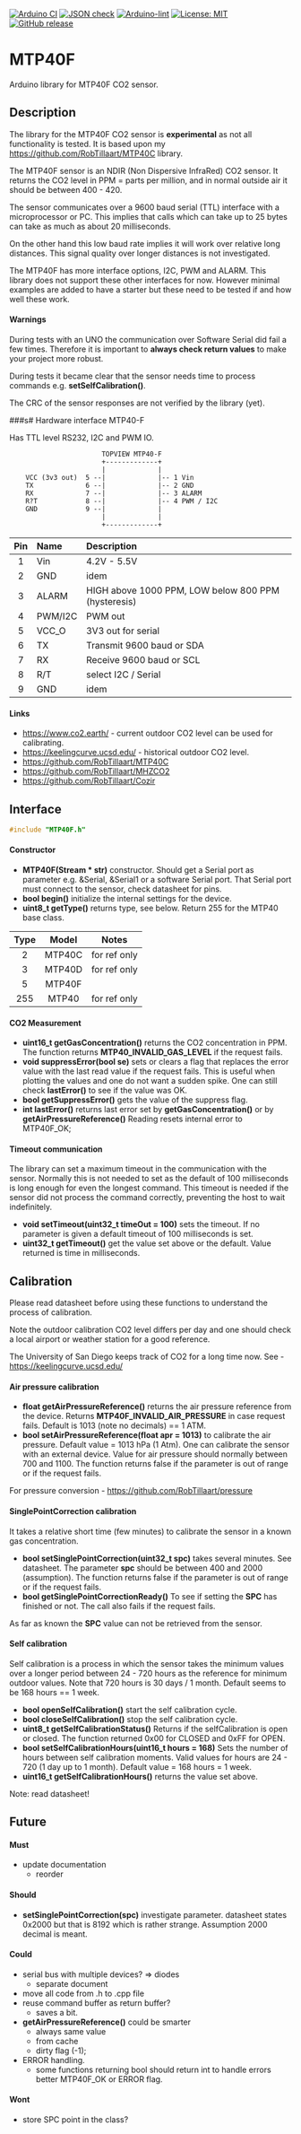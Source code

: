 
[![Arduino CI](https://github.com/RobTillaart/MTP40F/workflows/Arduino%20CI/badge.svg)](https://github.com/marketplace/actions/arduino_ci)
[![JSON check](https://github.com/RobTillaart/MTP40F/actions/workflows/jsoncheck.yml/badge.svg)](https://github.com/RobTillaart/MTP40F/actions/workflows/jsoncheck.yml)
[![Arduino-lint](https://github.com/RobTillaart/MTP40F/actions/workflows/arduino-lint.yml/badge.svg)](https://github.com/RobTillaart/MTP40F/actions/workflows/arduino-lint.yml)
[![License: MIT](https://img.shields.io/badge/license-MIT-green.svg)](https://github.com/RobTillaart/MTP40F/blob/master/LICENSE)
[![GitHub release](https://img.shields.io/github/release/RobTillaart/MTP40F.svg?maxAge=3600)](https://github.com/RobTillaart/MTP40F/releases)


# MTP40F

Arduino library for MTP40F CO2 sensor.


## Description

The library for the MTP40F CO2 sensor is **experimental** as not all functionality is tested.
It is based upon my https://github.com/RobTillaart/MTP40C library.

The MTP40F sensor is an NDIR (Non Dispersive InfraRed) CO2 sensor.
It returns the CO2 level in PPM = parts per million, and in normal
outside air it should be between 400 - 420.

The sensor communicates over a 9600 baud serial (TTL) interface with a microprocessor or PC. 
This implies that calls which can take up to 25 bytes can take as much as about 20 milliseconds.

On the other hand this low baud rate implies it will work over relative long distances.
This signal quality over longer distances is not investigated. 

The MTP40F has more interface options, I2C, PWM and ALARM. 
This library does not support these other interfaces for now.
However minimal examples are added to have a starter but these 
need to be tested if and how well these work.


#### Warnings

During tests with an UNO the communication over Software Serial did 
fail a few times.
Therefore it is important to **always check return values** 
to make your project more robust.

During tests it became clear that the sensor needs time to process 
commands e.g. **setSelfCalibration()**.

The CRC of the sensor responses are not verified by the library (yet).


###s# Hardware interface MTP40-F  

Has TTL level RS232, I2C and PWM IO.

```
                       TOPVIEW MTP40-F
                       +-------------+
                       |             | 
    VCC (3v3 out)  5 --|             |-- 1 Vin
    TX             6 --|             |-- 2 GND
    RX             7 --|             |-- 3 ALARM
    R?T            8 --|             |-- 4 PWM / I2C
    GND            9 --|             |
                       |             |
                       +-------------+
```

|  Pin  |  Name     |  Description                 |
|:-----:|:----------|:-----------------------------|
|   1   |  Vin      |  4.2V - 5.5V                 |
|   2   |  GND      |  idem                        |
|   3   |  ALARM    |  HIGH above 1000 PPM, LOW below 800 PPM (hysteresis) |
|   4   |  PWM/I2C  |  PWM out                     |
|   5   |  VCC_O    |  3V3 out for serial          |
|   6   |  TX       |  Transmit 9600 baud or SDA   |
|   7   |  RX       |  Receive 9600 baud or SCL    |
|   8   |  R/T      |  select I2C / Serial         |
|   9   |  GND      |  idem                        |


#### Links

- https://www.co2.earth/ - current outdoor CO2 level can be used for calibrating.
- https://keelingcurve.ucsd.edu/ - historical outdoor CO2 level.
- https://github.com/RobTillaart/MTP40C
- https://github.com/RobTillaart/MHZCO2
- https://github.com/RobTillaart/Cozir


## Interface

```cpp
#include "MTP40F.h"
```

#### Constructor

- **MTP40F(Stream \* str)** constructor. Should get a Serial port as parameter 
e.g. \&Serial, \&Serial1 or a software Serial port. 
That Serial port must connect to the sensor, check datasheet for pins.
- **bool begin()** initialize the internal settings for the device.
- **uint8_t getType()** returns type, see below.
Return 255 for the MTP40 base class.

|  Type  |  Model   |  Notes   |
|:------:|:--------:|:--------:|
|   2    |  MTP40C  |  for ref only
|   3    |  MTP40D  |  for ref only
|   5    |  MTP40F  |  
|  255   |  MTP40   |  for ref only


#### CO2 Measurement

- **uint16_t getGasConcentration()** returns the CO2 concentration in PPM.
The function returns **MTP40_INVALID_GAS_LEVEL** if the request fails.
- **void suppressError(bool se)** sets or clears a flag that replaces the 
error value with the last read value if the request fails.
This is useful when plotting the values and one do not want a sudden spike.
One can still check **lastError()** to see if the value was OK.
- **bool getSuppressError()** gets the value of the suppress flag. 
- **int lastError()** returns last error set by **getGasConcentration()** 
or by **getAirPressureReference()** 
Reading resets internal error to MTP40F_OK;


#### Timeout communication

The library can set a maximum timeout in the communication with the sensor.
Normally this is not needed to set as the default of 100 milliseconds is 
long enough for even the longest command. 
This timeout is needed if the sensor did not process the command correctly, 
preventing the host to wait indefinitely.
- **void setTimeout(uint32_t timeOut = 100)** sets the timeout. 
If no parameter is given a default timeout of 100 milliseconds is set.
- **uint32_t getTimeout()** get the value set above or the default. 
Value returned is time in milliseconds.


## Calibration

Please read datasheet before using these functions to understand 
the process of calibration.

Note the outdoor calibration CO2 level differs per day and one should 
check a local airport or weather station for a good reference.

The University of San Diego keeps track of CO2 for a long time now.
See - https://keelingcurve.ucsd.edu/ 


#### Air pressure calibration

- **float getAirPressureReference()** returns the air pressure reference from the device.
Returns **MTP40F_INVALID_AIR_PRESSURE** in case request fails.
Default is 1013 (note no decimals) == 1 ATM.
- **bool setAirPressureReference(float apr = 1013)** to calibrate the air pressure.
Default value = 1013 hPa (1 Atm).
One can calibrate the sensor with an external device.
Value for air pressure should normally between 700 and 1100. 
The function returns false if the parameter is out of range or if the request fails.

For pressure conversion - https://github.com/RobTillaart/pressure


#### SinglePointCorrection calibration

It takes a relative short time (few minutes) to calibrate the sensor in a known 
gas concentration.

- **bool setSinglePointCorrection(uint32_t spc)** takes several minutes. See datasheet.
The parameter **spc** should be between 400 and 2000 (assumption).
The function returns false if the parameter is out of range or if the request fails.
- **bool getSinglePointCorrectionReady()** To see if setting the **SPC** has 
finished or not. 
The call also fails if the request fails.

As far as known the **SPC** value can not be retrieved from the sensor.


#### Self calibration

Self calibration is a process in which the sensor takes the minimum values over 
a longer period between 24 - 720 hours as the reference for minimum outdoor values.
Note that 720 hours is 30 days / 1 month.
Default seems to be 168 hours == 1 week.

- **bool openSelfCalibration()** start the self calibration cycle.
- **bool closeSelfCalibration()** stop the self calibration cycle.
- **uint8_t getSelfCalibrationStatus()** Returns if the selfCalibration is open or closed.
The function returned 0x00 for CLOSED and 0xFF for OPEN.
- **bool setSelfCalibrationHours(uint16_t hours = 168)** Sets the number of hours 
between self calibration moments. 
Valid values for hours are 24 - 720 (1 day up to 1 month).
Default value = 168 hours = 1 week.
- **uint16_t getSelfCalibrationHours()** returns the value set above.

Note: read datasheet!


## Future

#### Must

- update documentation
  - reorder

#### Should

- **setSinglePointCorrection(spc)** investigate parameter.
  datasheet states 0x2000 but that is 8192 which is rather strange.
  Assumption 2000 decimal is meant.


#### Could 

- serial bus with multiple devices? => diodes
  - separate document
- move all code from .h to .cpp file
- reuse command buffer as return buffer?
  - saves a bit.
- **getAirPressureReference()** could be smarter 
  - always same value
  - from cache
  - dirty flag (-1);
- ERROR handling.
  - some functions returning bool should return int
    to handle errors better MTP40F_OK or ERROR flag.


#### Wont

- store SPC point in the class?

